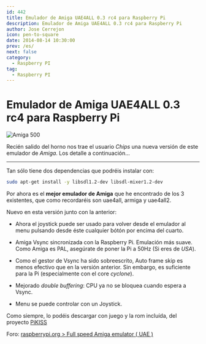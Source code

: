 ```yaml
---
id: 442
title: Emulador de Amiga UAE4ALL 0.3 rc4 para Raspberry Pi
description: Emulador de Amiga UAE4ALL 0.3 rc4 para Raspberry Pi
author: Jose Cerrejon
icon: pen-to-square
date: 2014-08-14 10:30:00
prev: /es/
next: false
category:
  - Raspberry PI
tag:
  - Raspberry PI
---
```


# Emulador de Amiga UAE4ALL 0.3 rc4 para Raspberry Pi

![Amiga 500](/images/Amiga-A500.jpg)

Recién salido del horno nos trae el usuario *Chips* una nueva versión de este emulador de *Amiga*. Los detalle a continuación...

- - -
Tan sólo tiene dos dependencias que podréis instalar con:

```bash
sudo apt-get install -y libsdl1.2-dev libsdl-mixer1.2-dev
```

Por ahora es el **mejor emulador de Amiga** que he encontrado de los 3 existentes, que como recordaréis son uae4all, armiga y uae4all2.

Nuevo en esta versión junto con la anterior:

* Ahora el joystick puede ser usado para volver desde el emulador al menu pulsando desde éste cualquier bótón por encima del cuarto.

* Amiga Vsync sincronizada con la Raspberry Pi. Emulación más suave. Como Amiga es PAL, asegúrate de poner la Pi a 50Hz (Si eres de *USA*).

* Como el gestor de Vsync ha sido sobreescrito, Auto frame skip es menos efectivo que en la versión anterior. Sin embargo, es suficiente para la Pi (especialmente con el core *cyclone*).

* Mejorado *double buffering*: CPU ya no se bloquea cuando espera a Vsync.

* Menu se puede controlar con un Joystick.

Como siempre, lo podéis descargar con juego y la rom incluída, del proyecto [PiKISS](https://github.com/jmcerrejon/PiKISS)

Foro: [raspberrypi.org > Full speed Amiga emulator ( UAE )](http://www.raspberrypi.org/forums/viewtopic.php?t=17928)